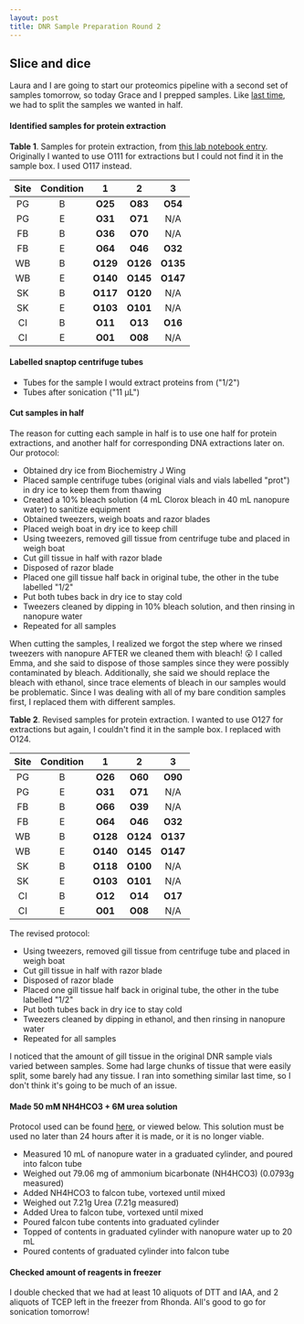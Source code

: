 ```yaml
---
layout: post
title: DNR Sample Preparation Round 2
---
```


## Slice and dice

Laura and I are going to start our proteomics pipeline with a second set of samples tomorrow, so today Grace and I prepped samples. Like [last time](https://yaaminiv.github.io/First-Day/), we had to split the samples we wanted in half.

#### **Identified samples for protein extraction**

**Table 1**. Samples for protein extraction, from [this lab notebook entry](https://yaaminiv.github.io/Protein-Extractions-Round2-Part2/). Originally I wanted to use O111 for extractions but I could not find it in the sample box. I used O117 instead.

| Site | Condition |     1    |     2    |     3    |  
|:----:|:---------:|:--------:|:--------:|:--------:|
|  PG  |     B     |  **O25** |  **O83** |  **O54** |
|  PG  |     E     |  **O31** |  **O71** |    N/A   |
|  FB  |     B     |  **O36** |  **O70** |    N/A   |
|  FB  |     E     |  **O64** |  **O46** |  **O32** |
|  WB  |     B     | **O129** | **O126** | **O135** |
|  WB  |     E     | **O140** | **O145** | **O147** |
|  SK  |     B     | **O117** | **O120** |    N/A   |
|  SK  |     E     | **O103** | **O101** |    N/A   |
|  CI  |     B     |  **O11** |  **O13** |  **O16** |
|  CI  |     E     |  **O01** |  **O08** |    N/A   |

#### **Labelled snaptop centrifuge tubes**

- Tubes for the sample I would extract proteins from ("1/2")
- Tubes after sonication ("11 µL")

#### **Cut samples in half**
The reason for cutting each sample in half is to use one half for protein extractions, and another half for corresponding DNA extractions later on. Our protocol:

- Obtained dry ice from Biochemistry J Wing
- Placed sample centrifuge tubes (original vials and vials labelled "prot") in dry ice to keep them from thawing
- Created a 10% bleach solution (4 mL Clorox bleach in 40 mL nanopure water) to sanitize equipment
- Obtained tweezers, weigh boats and razor blades
- Placed weigh boat in dry ice to keep chill
- Using tweezers, removed gill tissue from centrifuge tube and placed in weigh boat
- Cut gill tissue in half with razor blade
- Disposed of razor blade
- Placed one gill tissue half back in original tube, the other in the tube labelled "1/2"
- Put both tubes back in dry ice to stay cold
- Tweezers cleaned by dipping in 10% bleach solution, and then rinsing in nanopure water
- Repeated for all samples

When cutting the samples, I realized we forgot the step where we rinsed tweezers with nanopure AFTER we cleaned them with bleach! :open_mouth: I called Emma, and she said to dispose of those samples since they were possibly contaminated by bleach. Additionally, she said we should replace the bleach with ethanol, since trace elements of bleach in our samples would be problematic. Since I was dealing with all of my bare condition samples first, I replaced them with different samples.

**Table 2**. Revised samples for protein extraction. I wanted to use O127 for extractions but again, I couldn't find it in the sample box. I replaced with O124.

| Site | Condition |     1    |     2    |     3    |  
|:----:|:---------:|:--------:|:--------:|:--------:|
|  PG  |     B     |  **O26** |  **O60** |  **O90** |
|  PG  |     E     |  **O31** |  **O71** |    N/A   |
|  FB  |     B     |  **O66** |  **O39** |    N/A   |
|  FB  |     E     |  **O64** |  **O46** |  **O32** |
|  WB  |     B     | **O128** | **O124** | **O137** |
|  WB  |     E     | **O140** | **O145** | **O147** |
|  SK  |     B     | **O118** | **O100** |    N/A   |
|  SK  |     E     | **O103** | **O101** |    N/A   |
|  CI  |     B     |  **O12** |  **O14** |  **O17** |
|  CI  |     E     |  **O01** |  **O08** |    N/A   |

The revised protocol:

- Using tweezers, removed gill tissue from centrifuge tube and placed in weigh boat
- Cut gill tissue in half with razor blade
- Disposed of razor blade
- Placed one gill tissue half back in original tube, the other in the tube labelled "1/2"
- Put both tubes back in dry ice to stay cold
- Tweezers cleaned by dipping in ethanol, and then rinsing in nanopure water
- Repeated for all samples

I noticed that the amount of gill tissue in the original DNR sample vials varied between samples. Some had large chunks of tissue that were easily split, some barely had any tissue. I ran into something similar last time, so I don't think it's going to be much of an issue.

#### **Made 50 mM NH4HCO3 + 6M urea solution**
Protocol used can be found [here](https://github.com/RobertsLab/resources/blob/master/protocols/ProteinprepforMSMS.md), or viewed below. This solution must be used no later than 24 hours after it is made, or it is no longer viable.

- Measured 10 mL of nanopure water in a graduated cylinder, and poured into falcon tube
- Weighed out 79.06 mg of ammonium bicarbonate (NH4HCO3) (0.0793g measured)
- Added NH4HCO3 to falcon tube, vortexed until mixed
- Weighed out 7.21g Urea (7.21g measured)
- Added Urea to falcon tube, vortexed until mixed
- Poured falcon tube contents into graduated cylinder
- Topped of contents in graduated cylinder with nanopure water up to 20 mL
- Poured contents of graduated cylinder into falcon tube

#### Checked amount of reagents in freezer

I double checked that we had at least 10 aliquots of DTT and IAA, and 2 aliquots of TCEP left in the freezer from Rhonda. All's good to go for sonication tomorrow!
